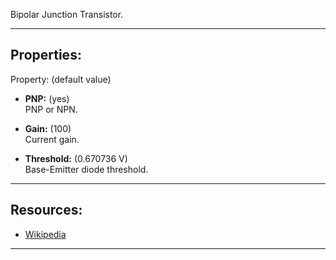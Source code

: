 Bipolar Junction Transistor.

---

## Properties:
Property: (default value)

- **PNP:** (yes) <br>
   PNP or NPN. <br>

- **Gain:** (100) <br>
   Current gain. <br>

- **Threshold:** (0.670736 V) <br>
   Base-Emitter diode threshold. <br>

---

## Resources:

- [Wikipedia](https://en.wikipedia.org/wiki/Bipolar_junction_transistor)

---
